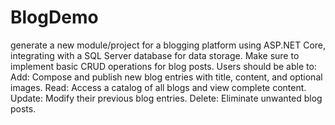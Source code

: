 # BlogDemo
generate a new module/project for a blogging platform using ASP.NET Core, integrating with a SQL Server database for data storage. Make sure to implement basic CRUD operations for blog posts. Users should be able to:
Add: Compose and publish new blog entries with title, content, and optional images.
Read: Access a catalog of all blogs and view complete content.
Update: Modify their previous blog entries.
Delete: Eliminate unwanted blog posts.
